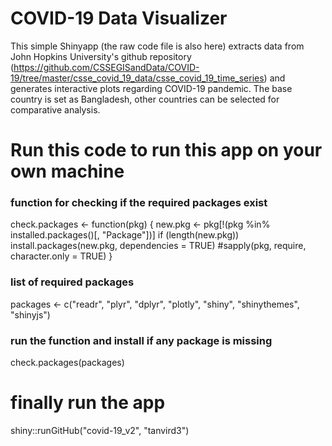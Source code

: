 # COVID-19 Data Visualizer
This simple Shinyapp (the raw code file is also here) extracts data from John Hopkins University's github repository (https://github.com/CSSEGISandData/COVID-19/tree/master/csse_covid_19_data/csse_covid_19_time_series) and generates interactive plots regarding COVID-19 pandemic. The base country is set as Bangladesh, other countries can be selected for comparative analysis.

# Run this code to run this app on your own machine
### function for checking if the required packages exist
check.packages <- function(pkg) {
  new.pkg <- pkg[!(pkg %in% installed.packages()[, "Package"])]
  if (length(new.pkg))
    install.packages(new.pkg, dependencies = TRUE)
  #sapply(pkg, require, character.only = TRUE)
}

### list of required packages
packages <-
  c("readr",
    "plyr",
    "dplyr",
    "plotly",
    "shiny",
    "shinythemes",
    "shinyjs")

### run the function and install if any package is missing
check.packages(packages)

# finally run the app
shiny::runGitHub("covid-19_v2", "tanvird3") 
